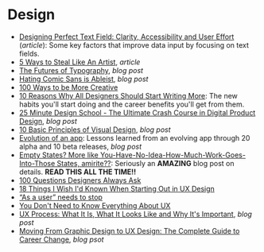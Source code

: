 # Design    

* [Designing Perfect Text Field: Clarity, Accessibility and User Effort](https://uxplanet.org/designing-perfect-text-field-clarity-accessibility-and-user-effort-d03c1e26004b) (_article_): Some key factors that improve data input by focusing on text fields.    
* [5 Ways to Steal Like An Artist](https://medium.com/the-mission/5-ways-to-steal-like-an-artist-a505942bf344#), _article_  
* [The Futures of Typography](https://robinrendle.com/essays/futures-of-typography), _blog post_  
* [Hating Comic Sans is Ableist](https://theestablishment.co/hating-comic-sans-is-ableist-bc4a4de87093), _blog post_  
* [100 Ways to be More Creative](https://medium.com/the-mission/100-ways-to-be-more-creative-bbaa99643fe5)  
* [10 Reasons Why All Designers Should Start Writing More](https://blog.prototypr.io/10-reasons-why-all-designers-should-start-writing-more-f34646a6e06b): The new habits you'll start doing and the career benefits you'll get from them.  
* [25 Minute Design School - The Ultimate Crash Course in Digital Product Design](https://medium.muz.li/23-minute-design-school-6c938dd97f2b), _blog post_  
* [10 Basic Principles of Visual Design](https://blog.prototypr.io/10-basic-principles-of-visual-design-55b86b9f7241), _blog post_ 
* [Evolution of an app](https://m.timingapp.com/evolution-of-a-mac-app-through-20-alphas-and-10-betas-4380f69d8ee1): Lessons learned from an evolving app through 20 alpha and 10 beta releases, _blog post_
* [Empty States? More like You-Have-No-Idea-How-Much-Work-Goes-Into-Those States, amirite??](https://ux.shopify.com/empty-states-more-like-you-have-no-idea-how-much-work-goes-into-those-states-amirite-e0102f58b64e): Seriously an **AMAZING** blog post on details. **READ THIS ALL THE TIME!!**  
* [100 Questions Designers Always Ask](https://medium.com/ux-power-tools/100-questions-designers-always-ask-8b9f441bcd35)  
* [18 Things I Wish I'd Known When Starting Out in UX Design](https://medium.springboard.com/17-things-you-need-to-know-starting-out-in-ux-design-216505f2f1d3)  
* [“As a user” needs to stop](https://blog.prototypr.io/stop-it-with-as-a-user-5feb9b38d920)
* [You Don't Need to Know Everything About UX](https://uxdesign.cc/you-dont-need-to-know-everything-about-ux-9b7abd686ef0)  
* [UX Process: What It Is, What It Looks Like and Why It's Important](https://medium.com/thinking-design/ux-process-what-it-is-what-it-looks-like-and-why-its-important-290640e69531), _blog post_  
* [Moving From Graphic Design to UX Design: The Complete Guide to Career Change](https://medium.com/thinking-design/moving-from-graphic-design-to-ux-design-the-complete-guide-to-career-change-ce645b68f858), _blog psot_  
